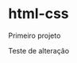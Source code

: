 # html-css
 Primeiro projeto
    <p>
        <a href="exercícios/ex022/fundo001.html"></a>
    </p>
 Teste de alteração

